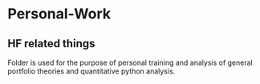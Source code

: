 # Personal-Work
## HF related things<br />
Folder is used for the purpose of personal training and analysis of general portfolio theories and quantitative python analysis.
